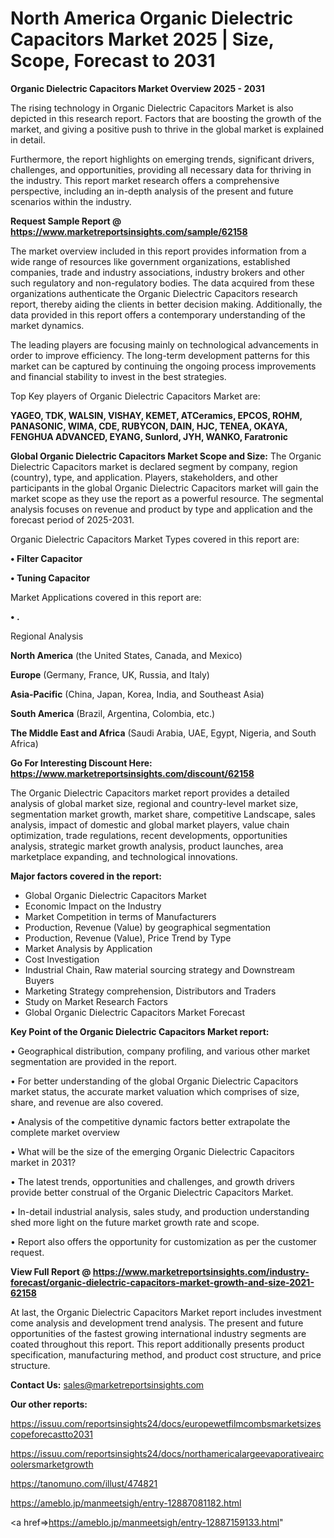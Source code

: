 # North America Organic Dielectric Capacitors Market 2025 | Size, Scope, Forecast to 2031

<Strong> Organic Dielectric Capacitors Market Overview 2025 - 2031</strong>

The rising technology in Organic Dielectric Capacitors Market is also depicted in this research report. Factors that are boosting the growth of the market, and giving a positive push to thrive in the global market is explained in detail.

Furthermore, the report highlights on emerging trends, significant drivers, challenges, and opportunities, providing all necessary data for thriving in the industry. This report market research offers a comprehensive perspective, including an in-depth analysis of the present and future scenarios within the industry.

<strong>Request Sample Report @ <a href=https://www.marketreportsinsights.com/sample/62158>https://www.marketreportsinsights.com/sample/62158</a></strong>

The market overview included in this report provides information from a wide range of resources like government organizations, established companies, trade and industry associations, industry brokers and other such regulatory and non-regulatory bodies. The data acquired from these organizations authenticate the Organic Dielectric Capacitors research report, thereby aiding the clients in better decision making. Additionally, the data provided in this report offers a contemporary understanding of the market dynamics.

The leading players are focusing mainly on technological advancements in order to improve efficiency. The long-term development patterns for this market can be captured by continuing the ongoing process improvements and financial stability to invest in the best strategies.

Top Key players of Organic Dielectric Capacitors Market are:

<strong>YAGEO, TDK, WALSIN, VISHAY, KEMET, ATCeramics, EPCOS, ROHM, PANASONIC, WIMA, CDE, RUBYCON, DAIN, HJC, TENEA, OKAYA, FENGHUA ADVANCED, EYANG, Sunlord, JYH, WANKO, Faratronic</strong>

<strong><b>Global Organic Dielectric Capacitors Market Scope and Size:</b></strong>
The Organic Dielectric Capacitors market is declared segment by company, region (country), type, and application. Players, stakeholders, and other participants in the global Organic Dielectric Capacitors market will gain the market scope as they use the report as a powerful resource. The segmental analysis focuses on revenue and product by type and application and the forecast period of 2025-2031.

Organic Dielectric Capacitors Market Types covered in this report are:

<strong>• Filter Capacitor

• Tuning Capacitor</strong>

Market Applications covered in this report are:

<strong>• .</strong> 

Regional Analysis

<strong>North America</strong> (the United States, Canada, and Mexico)

<strong>Europe</strong> (Germany, France, UK, Russia, and Italy)

<strong>Asia-Pacific</strong> (China, Japan, Korea, India, and Southeast Asia)

<strong>South America</strong> (Brazil, Argentina, Colombia, etc.)

<strong>The Middle East and Africa</strong> (Saudi Arabia, UAE, Egypt, Nigeria, and South Africa)

<strong>Go For Interesting Discount Here: <a href=https://www.marketreportsinsights.com/discount/62158>https://www.marketreportsinsights.com/discount/62158</a></strong>

The Organic Dielectric Capacitors market report provides a detailed analysis of global market size, regional and country-level market size, segmentation market growth, market share, competitive Landscape, sales analysis, impact of domestic and global market players, value chain optimization, trade regulations, recent developments, opportunities analysis, strategic market growth analysis, product launches, area marketplace expanding, and technological innovations.

<strong><b>Major factors covered in the report:</b></strong>
<ul>
  <li>Global Organic Dielectric Capacitors Market </li>
  <li>Economic Impact on the Industry</li>
  <li>Market Competition in terms of Manufacturers</li>
  <li>Production, Revenue (Value) by geographical segmentation</li>
  <li>Production, Revenue (Value), Price Trend by Type</li>
  <li>Market Analysis by Application</li>
  <li>Cost Investigation</li>
  <li>Industrial Chain, Raw material sourcing strategy and Downstream Buyers</li>
  <li>Marketing Strategy comprehension, Distributors and Traders</li>
  <li>Study on Market Research Factors</li>
  <li>Global Organic Dielectric Capacitors Market Forecast</li>
</ul>

<strong><b>Key Point of the Organic Dielectric Capacitors Market report:</b></strong>

• Geographical distribution, company profiling, and various other market segmentation are provided in the report.

• For better understanding of the global Organic Dielectric Capacitors market status, the accurate market valuation which comprises of size, share, and revenue are also covered.

• Analysis of the competitive dynamic factors better extrapolate the complete market overview

• What will be the size of the emerging Organic Dielectric Capacitors market in 2031?

• The latest trends, opportunities and challenges, and growth drivers provide better construal of the Organic Dielectric Capacitors Market.

• In-detail industrial analysis, sales study, and production understanding shed more light on the future market growth rate and scope.

• Report also offers the opportunity for customization as per the customer request.

<strong><b>View Full Report @ <a href=https://www.marketreportsinsights.com/industry-forecast/organic-dielectric-capacitors-market-growth-and-size-2021-62158>https://www.marketreportsinsights.com/industry-forecast/organic-dielectric-capacitors-market-growth-and-size-2021-62158</a></b></strong>


At last, the Organic Dielectric Capacitors Market report includes investment come analysis and development trend analysis. The present and future opportunities of the fastest growing international industry segments are coated throughout this report. This report additionally presents product specification, manufacturing method, and product cost structure, and price structure.

<strong>Contact Us:</strong>
sales@marketreportsinsights.com

<strong>Our other reports:</strong>

<a href=https://issuu.com/reportsinsights24/docs/europewetfilmcombsmarketsizescopeforecastto2031>https://issuu.com/reportsinsights24/docs/europewetfilmcombsmarketsizescopeforecastto2031</a>

<a href=https://issuu.com/reportsinsights24/docs/northamericalargeevaporativeaircoolersmarketgrowth>https://issuu.com/reportsinsights24/docs/northamericalargeevaporativeaircoolersmarketgrowth</a>

<a href=https://tanomuno.com/illust/474821>https://tanomuno.com/illust/474821</a>

<a href=https://ameblo.jp/manmeetsigh/entry-12887081182.html>https://ameblo.jp/manmeetsigh/entry-12887081182.html</a>

<a href=>https://ameblo.jp/manmeetsigh/entry-12887159133.html</a>"
